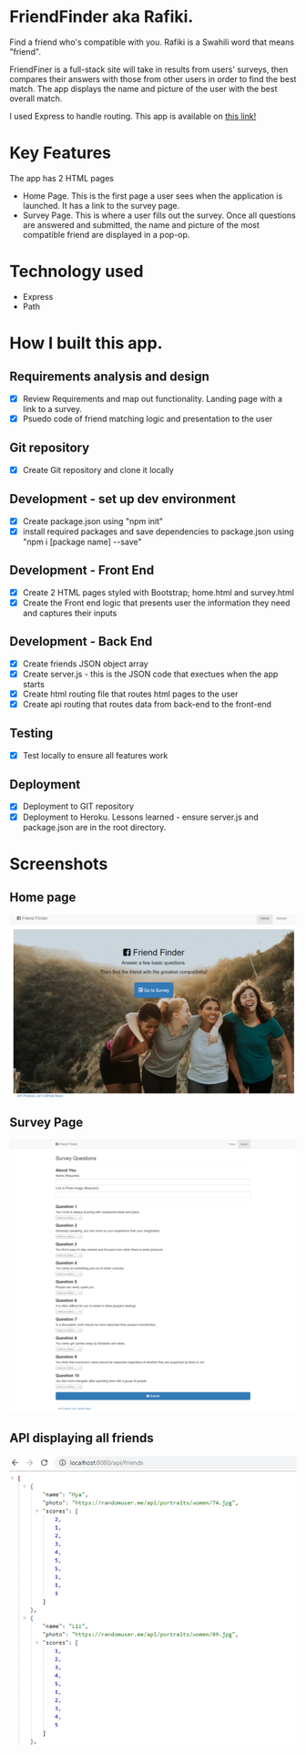 # FriendFinder aka Rafiki.
Find a friend who's compatible with you. Rafiki is a Swahili word that means "friend".

FriendFiner is a full-stack site will take in results from users' surveys, then compares their answers with those from other users in order to find the best match. The app displays the name and picture of the user with the best overall match.

I used Express to handle routing. This app is available on [this link!](https://rakifi.herokuapp.com/)

# Key Features 

The app has 2 HTML pages

* Home Page. This is the first page a user sees when the application is launched. It has a link to the survey page.
* Survey Page. This is where a user fills out the survey. Once all questions are answered and submitted, the name and picture of the most compatible friend are displayed in a pop-op.

# Technology used

* Express
* Path

# How I built this app.

## Requirements analysis and design
- [x] Review Requirements and map out functionality. Landing page with a link to a survey.
- [x] Psuedo code of friend matching logic and presentation to the user

## Git repository
- [x] Create Git repository and clone it locally

## Development - set up dev environment
- [x] Create package.json using "npm init"
- [x] install required packages and save dependencies to package.json using "npm i [package name] --save"

## Development - Front End
- [x] Create 2 HTML pages styled with Bootstrap; home.html and survey.html
- [x] Create the Front end logic that presents user the information they need and captures their inputs

## Development - Back End
- [x] Create friends JSON object array
- [x] Create server.js - this is the JSON code that exectues when the app starts
- [x] Create html routing file that routes html pages to the user
- [x] Create api routing that routes data from back-end to the front-end

## Testing
- [x] Test locally to ensure all features work

## Deployment
- [x] Deployment to GIT repository
- [x] Deployment to Heroku. Lessons learned - ensure server.js and package.json are in the root directory.

# Screenshots

## Home page


![Friend Finder Home](app/public/images/ffhome.PNG)

## Survey Page

![Friend Finder Survey](app/public/images/ffsurvey.PNG)

## API displaying all friends

![Friend Finder API](app/public/images/ffapi.PNG)